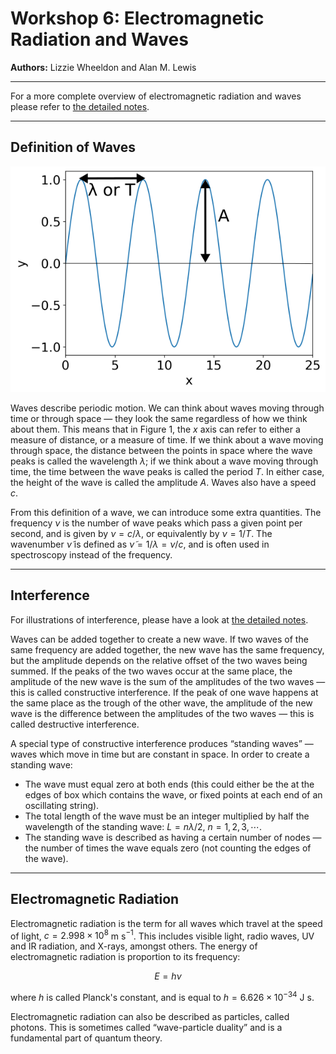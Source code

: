 # Workshop 6: Electromagnetic Radiation and Waves  
**Authors:** Lizzie Wheeldon and Alan M. Lewis

---

For a more complete overview of electromagnetic radiation and waves please refer to [the detailed notes](https://github.com/alanmlewis/MathsforChemists/raw/refs/heads/main/notes/Waves_EM_Notes.docx).

---

## Definition of Waves

![They key characteristics of a wave.](waves.png)

Waves describe periodic motion. We can think about waves moving through time or through space — they look the same regardless of how we think about them. This means that in Figure 1, the $x$ axis can refer to either a measure of distance, or a measure of time. If we think about a wave moving through space, the distance between the points in space where the wave peaks is called the wavelength $\lambda$; if we think about a wave moving through time, the time between the wave peaks is called the period $T$. In either case, the height of the wave is called the amplitude $A$. Waves also have a speed $c$.

From this definition of a wave, we can introduce some extra quantities. The frequency $\nu$ is the number of wave peaks which pass a given point per second, and is given by $\nu = c / \lambda$, or equivalently by $\nu = 1/T$. The wavenumber $\tilde{\nu}$ is defined as $\tilde{\nu} = 1 / \lambda = \nu / c$, and is often used in spectroscopy instead of the frequency.

---

## Interference

For illustrations of interference, please have a look at [the detailed notes](https://github.com/alanmlewis/MathsforChemists/raw/refs/heads/main/notes/Waves_EM_Notes.docx).

Waves can be added together to create a new wave. If two waves of the same frequency are added together, the new wave has the same frequency, but the amplitude depends on the relative offset of the two waves being summed. If the peaks of the two waves occur at the same place, the amplitude of the new wave is the sum of the amplitudes of the two waves — this is called constructive interference. If the peak of one wave happens at the same place as the trough of the other wave, the amplitude of the new wave is the difference between the amplitudes of the two waves — this is called destructive interference.

A special type of constructive interference produces “standing waves” — waves which move in time but are constant in space. In order to create a standing wave:
- The wave must equal zero at both ends (this could either be the at the edges of box which contains the wave, or fixed points at each end of an oscillating string).  
- The total length of the wave must be an integer multiplied by half the wavelength of the standing wave: $L = n\lambda/2$, $n = 1,2,3,\cdots$.  
- The standing wave is described as having a certain number of nodes — the number of times the wave equals zero (not counting the edges of the wave).  

---

## Electromagnetic Radiation

Electromagnetic radiation is the term for all waves which travel at the speed of light, $c = 2.998 \times 10^8$ m s$^{-1}$. This includes visible light, radio waves, UV and IR radiation, and X-rays, amongst others. The energy of electromagnetic radiation is proportion to its frequency:  

$$
E = h\nu
$$  

where $h$ is called Planck's constant, and is equal to $h = 6.626 \times 10^{-34}$ J s.

Electromagnetic radiation can also be described as particles, called photons. This is sometimes called “wave-particle duality” and is a fundamental part of quantum theory.

